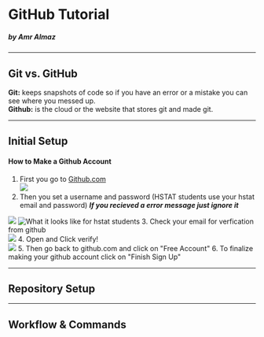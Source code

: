 # GitHub Tutorial

##### _by Amr Almaz_

---
## Git vs. GitHub
**Git:** keeps snapshots of code so if you have an error or a mistake you can see where you messed up.  
**Github:** is the cloud or the website that stores git and made git.  

---
## Initial Setup
#### How to Make a Github Account 
1. First you go to [Github.com](github.com)  
![](https://preview.c9users.io/amra0760/github-learning/github-tutorial/Screen%20Shot%202016-10-24%20at%208.34.34%20AM.png?_c9_id=livepreview0&_c9_host=https://ide.c9.io)  
2. Then you set a username and password (HSTAT students use your hstat email and password) ***If you recieved a error message just ignore it***
  
![](https://preview.c9users.io/amra0760/github-learning/github-tutorial/Github%20Account.PNG) ![What it looks like for hstat students](https://preview.c9users.io/amra0760/github-learning/github-tutorial/Github%20Account%20(HSTAT).PNG?_c9_id=livepreview5&_c9_host=https://ide.c9.io)
3. Check your email for verfication from github  
![](https://preview.c9users.io/amra0760/github-learning/github-tutorial/Email%20Verification.PNG?_c9_id=livepreview6&_c9_host=https://ide.c9.io)
4. Open and Click verify!  
![](https://preview.c9users.io/amra0760/github-learning/github-tutorial/Verfiy%20Button.PNG)
5. Then go back to github.com and click on "Free Account"
6. To finalize making your github account click on "Finish Sign Up"


---
## Repository Setup



---
## Workflow & Commands